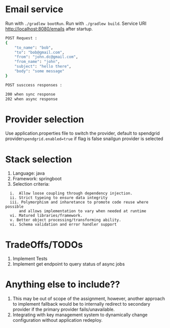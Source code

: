 
# Email service
Run with `./gradlew bootRun`.
Run with `./gradlew build`.
 Service URI [http://localhost:8080/emails](http://localhost:8080/emails) after startup.
```sh
POST Request :
{
    "to_name": "bob",
    "to": "bob@gmail.com",
    "from": "john.dc@gmail.com",
    "from_name": "john",
    "subject": "hello there",
    "body": "some message"
}

POST susccess responses :

200 when sync response
202 when async response
```

# Provider selection
Use application.properties file to switch the provider,
default to spendgrid provider```spendgrid.enabled=true```
if flag is false snailgun provider is selected

# Stack selection
1. Language: java
2. Framework: springboot
3. Selection criteria:
```
  i.  Allow loose coupling through dependency injection.
  ii. Strict typeing to ensure data integrity 
  iii. Polymorphism and inharetance to promote code reuse where possible
      and allows implementation to vary when needed at runtime 
  vi. Matured libraries/framework.
  v. Better object processing/transforming ability. 
  vi. Schema validation and error handler support
```

# TradeOffs/TODOs
1. Implement Tests
2. Implement get endpoint to query status of async jobs

# Anything else to include??
1. This may be out of scope of the assignment,
   however, another approach to implement fallback would be to
   internally redirect to secondary provider if the primary provider fails/unavailable.
2. Integrating with key management system to dynamically change configuration without application redeploy.

